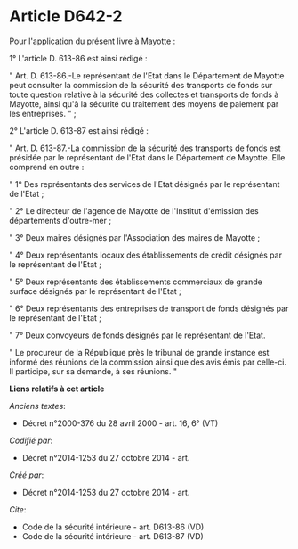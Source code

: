 # Article D642-2

Pour l'application du présent livre à Mayotte : 

1° L'article D. 613-86 est ainsi rédigé : 

" Art. D. 613-86.-Le représentant de l'Etat dans le Département de Mayotte peut consulter la commission de la sécurité des
transports de fonds sur toute question relative à la sécurité des collectes et transports de fonds à Mayotte, ainsi qu'à la
sécurité du traitement des moyens de paiement par les entreprises. " ; 

2° L'article D. 613-87 est ainsi rédigé : 

" Art. D. 613-87.-La commission de la sécurité des transports de fonds est présidée par le représentant de l'Etat dans le
Département de Mayotte. Elle comprend en outre : 

" 1° Des représentants des services de l'Etat désignés par le représentant de l'Etat ; 

" 2° Le directeur de l'agence de Mayotte de l'Institut d'émission des départements d'outre-mer ; 

" 3° Deux maires désignés par l'Association des maires de Mayotte ; 

" 4° Deux représentants locaux des établissements de crédit désignés par le représentant de l'Etat ; 

" 5° Deux représentants des établissements commerciaux de grande surface désignés par le représentant de l'Etat ; 

" 6° Deux représentants des entreprises de transport de fonds désignés par le représentant de l'Etat ; 

" 7° Deux convoyeurs de fonds désignés par le représentant de l'Etat. 

" Le procureur de la République près le tribunal de grande instance est informé des réunions de la commission ainsi que des
avis émis par celle-ci. Il participe, sur sa demande, à ses réunions. "

**Liens relatifs à cet article**

_Anciens textes_:

  - Décret n°2000-376 du 28 avril 2000 - art. 16, 6° (VT)

_Codifié par_:

  - Décret n°2014-1253 du 27 octobre 2014 - art.

_Créé par_:

  - Décret n°2014-1253 du 27 octobre 2014 - art.

_Cite_:

  - Code de la sécurité intérieure - art. D613-86 (VD)
  - Code de la sécurité intérieure - art. D613-87 (VD)
